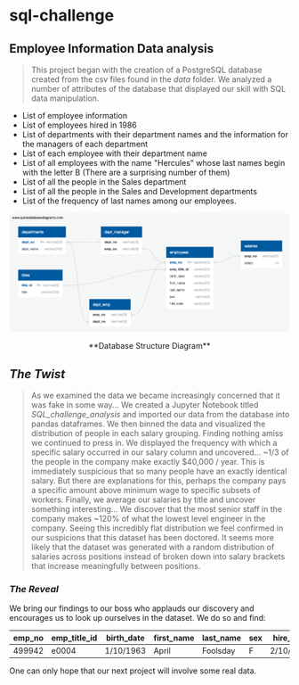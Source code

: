 # sql-challenge
## Employee Information Data analysis
> This project began with the creation of a PostgreSQL database created from the csv files found in the *data* folder. We analyzed a number of attributes of the database that displayed our skill with SQL data manipulation.
* List of employee information
* List of employees hired in 1986
* List of departments with their department names and the information for the managers of each department
* List of each employee with their department name
* List of all employees with the name "Hercules" whose last names begin with the letter B (There are a surprising number of them)
* List of all the people in the Sales department
* List of all the people in the Sales and Development departments
* List of the frequency of last names among our employees.


![Database Structure](/Database_Structure.png)
<p align = "center"> **Database Structure Diagram** </p>

## *The Twist*
> As we examined the data we became increasingly concerned that it was fake in some way... We created a Jupyter Notebook titled *SQL_challenge_analysis* and imported our data from the database into pandas dataframes. We then binned the data and visualized the distribution of people in each salary grouping. Finding nothing amiss we continued to press in. We displayed the frequency with which a specific salary occurred in our salary column and uncovered... ~1/3 of the people in the company make exactly $40,000 / year. This is immediately suspicious that so many people have an exactly identical salary. But there are explanations for this, perhaps the company pays a specific amount above minimum wage to specific subsets of workers. Finally, we average our salaries by title and uncover something interesting... We discover that the most senior staff in the company makes ~120% of what the lowest level engineer in the company. Seeing this incredibly flat distribution we feel confirmed in our suspicions that this dataset has been doctored. It seems more likely that the dataset was generated with a random distribution of salaries across positions instead of broken down into salary brackets that increase meaningfully between positions.

### *The Reveal*
We bring our findings to our boss who applauds our discovery and encourages us to look up ourselves in the dataset. We do so and find:


|emp_no | emp_title_id | birth_date | first_name | last_name | sex | hire_date | salary | salary_bin|
|----- | ----- | ----- | ----- | ----- | ----- | ----- | ----- | -----|
|499942 | e0004 | 1/10/1963 | April | Foolsday | F | 2/10/1997 | 40000 | 40k|

One can only hope that our next project will involve some real data.